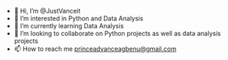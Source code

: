 - 👋 Hi, I’m @JustVanceit
- 👀 I’m interested in Python and Data Analysis
- 🌱 I’m currently learning Data Analysis
- 💞️ I’m looking to collaborate on Python projects as well as data analysis projects
- 📫 How to reach me princeadvanceagbenu@gmail.com

<!---
JustVanceit/JustVanceit is a ✨ special ✨ repository because its `README.md` (this file) appears on your GitHub profile.
You can click the Preview link to take a look at your changes.
--->
